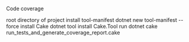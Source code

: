 Code coverage

root directory of project 
install tool-manifest 
    dotnet new tool-manifest --force
install Cake
    dotnet tool install Cake.Tool
run 
    dotnet cake run_tests_and_generate_coverage_report.cake 
